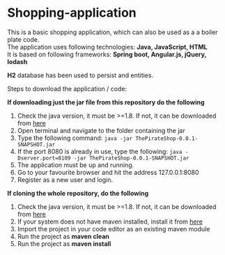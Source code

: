 # Shopping-application
This is a basic shopping application, which can also be used as a a boiler plate code. <br/>
The application uses following technologies: **Java, JavaScript, HTML** <br/>
It is based on following frameworks: **Spring boot, Angular.js, jQuery, lodash** <br/>

**H2** database has been used to persist and entities. <br/>

Steps to download the application / code: <br/>

**If downloading just the jar file from this repository do the following**
1. Check the java version, it must be >=1.8. If not, it can be downloaded from [here](https://www.java.com/en/download/)
2. Open terminal and navigate to the folder containing the jar
3. Type the following command: `java -jar ThePirateShop-0.0.1-SNAPSHOT.jar`
4. If the port 8080 is already in use, type the following: `java -Dserver.port=8109 -jar ThePirateShop-0.0.1-SNAPSHOT.jar`
5. The application must be up and running.
6. Go to your favourite browser and hit the address 127.0.0.1:8080
7. Register as a new user and login.

**If cloning the whole repository, do the following**

1. Check the java version, it must be >=1.8. If not, it can be downloaded from [here](https://www.java.com/en/download/)
2. If your system does not have maven installed, install it from [here](https://maven.apache.org/download.cgi)
3. Import the project in your code editor as an existing maven module
4. Run the project as **maven clean**
4. Run the project as **maven install**
